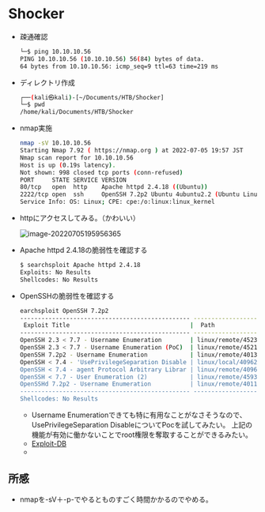 # Shocker

* 疎通確認

  ```bash
  └─$ ping 10.10.10.56
  PING 10.10.10.56 (10.10.10.56) 56(84) bytes of data.
  64 bytes from 10.10.10.56: icmp_seq=9 ttl=63 time=219 ms
  ```

* ディレクトリ作成

  ```bash
  ┌──(kali㉿kali)-[~/Documents/HTB/Shocker]
  └─$ pwd                                                            
  /home/kali/Documents/HTB/Shocker
  ```

* nmap実施

  ```bash
  nmap -sV 10.10.10.56                                       
  Starting Nmap 7.92 ( https://nmap.org ) at 2022-07-05 19:57 JST
  Nmap scan report for 10.10.10.56
  Host is up (0.19s latency).
  Not shown: 998 closed tcp ports (conn-refused)
  PORT     STATE SERVICE VERSION
  80/tcp   open  http    Apache httpd 2.4.18 ((Ubuntu))
  2222/tcp open  ssh     OpenSSH 7.2p2 Ubuntu 4ubuntu2.2 (Ubuntu Linux; protocol 2.0)
  Service Info: OS: Linux; CPE: cpe:/o:linux:linux_kernel
  
  ```

* httpにアクセスしてみる。（かわいい）

  ![image-20220705195956365](C:\Users\nflabs-03\Documents\git\TIL\TIL\HackTheBox\img\image-20220705195956365.png)

* Apache httpd 2.4.18の脆弱性を確認する

  ```bash
  $ searchsploit Apache httpd 2.4.18
  Exploits: No Results                                                     
  Shellcodes: No Results 
  ```

* OpenSSHの脆弱性を確認する

  ```bash
  earchsploit OpenSSH 7.2p2
  ------------------------------------------------ ---------------------------------
   Exploit Title                                  |  Path
  ------------------------------------------------ ---------------------------------
  OpenSSH 2.3 < 7.7 - Username Enumeration        | linux/remote/45233.py
  OpenSSH 2.3 < 7.7 - Username Enumeration (PoC)  | linux/remote/45210.py
  OpenSSH 7.2p2 - Username Enumeration            | linux/remote/40136.py
  OpenSSH < 7.4 - 'UsePrivilegeSeparation Disable | linux/local/40962.txt
  OpenSSH < 7.4 - agent Protocol Arbitrary Librar | linux/remote/40963.txt
  OpenSSH < 7.7 - User Enumeration (2)            | linux/remote/45939.py
  OpenSSHd 7.2p2 - Username Enumeration           | linux/remote/40113.txt
  ------------------------------------------------ ---------------------------------
  Shellcodes: No Results
  ```

  * Username Enumerationできても特に有用なことがなさそうなので、UsePrivilegeSeparation DisableについてPocを試してみたい。
    上記の機能が有効に働かないことでroot権限を奪取することができるみたい。
  * [Exploit-DB](https://www.exploit-db.com/exploits/40962)
  * 

## 所感

* nmapを-sV＋-p-でやるとものすごく時間かかるのでやめる。